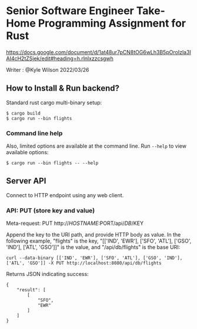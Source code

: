 # Senior Software Engineer Take-Home Programming Assignment for Rust
https://docs.google.com/document/d/1at48ur7pCN8tOG6wLh3B5pOroIzla3IAI4cH2tZSjek/edit#heading=h.rlnlxzzcsgwh

Writer : @Kyle Wilson 2022/03/26 


## How to Install & Run backend?

Standard rust cargo multi-binary setup:
```
$ cargo build
$ cargo run --bin flights
```

### Command line help

Also, limited options are available at the command line.  Run `--help`
to view available options:

```
$ cargo run --bin flights -- --help
```

## Server API

Connect to HTTP endpoint using any web client.

### API: PUT (store key and value)

Meta-request: PUT http://$HOSTNAME:$PORT/api/$DB/$KEY

Append the key to the URI path, and provide HTTP body as value.  In the
following example, "flights" is the key, "[['IND', 'EWR'], ['SFO', 'ATL'], ['GSO', 'IND'], ['ATL', 'GSO']]" is the value,
and "/api/db/flights" is the base URI:
```
curl --data-binary [['IND', 'EWR'], ['SFO', 'ATL'], ['GSO', 'IND'], ['ATL', 'GSO']] -X PUT http://localhost:8080/api/db/flights
```

Returns JSON indicating success:
```
{
    "result": [
        [
            "SFO",
            "EWR"
        ]
    ]
}

```
